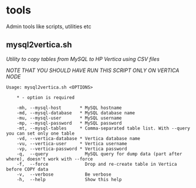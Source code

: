 tools
=====

Admin tools like scripts, utilities etc

mysql2vertica.sh
------------------
_Utility to copy tables from MySQL to HP Vertica using CSV files_

_NOTE THAT YOU SHOULD HAVE RUN THIS SCRIPT ONLY ON VERTICA NODE_


    Usage: mysql2vertica.sh <OPTIONS>

        * - option is required

        -mh, --mysql-host       * MySQL hostname
        -md, --mysql-database   * MySQL database name
        -mu, --mysql-user       * MySQL username
        -mp, --mysql-password   * MySQL password
        -mt, --mysql-tables     * Comma-separated table list. With --query you can set only one table
        -vd, --vertica-database * Vertica database name
        -vu, --vertica-user     * Vertica username
        -vp, --vertica-password * Vertica password
        -q,  --query              MySQL query for dump data (part after where), doesn't work with --force
        -f,  --force              Drop and re-create table in Vertica before COPY data
        -v,  --verbose            Be verbose
        -h,  --help               Show this help
